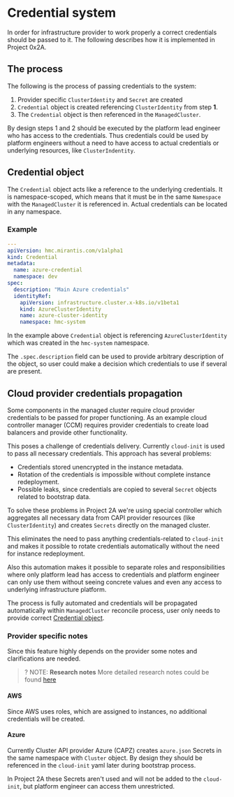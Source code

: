 # Credential system

In order for infrastructure provider to work properly a correct credentials
should be passed to it. The following describes how it is implemented in Project 0x2A.

## The process

The following is the process of passing credentials to the system:

1. Provider specific `ClusterIdentity` and `Secret` are created
2. `Credential` object is created referencing `ClusterIdentity` from step **1**.
3. The `Credential` object is then referenced in the `ManagedCluster`.

By design steps 1 and 2 should be executed by the platform lead engineer who has
access to the credentials. Thus credentials could be used by platform engineers
without a need to have access to actual credentials or underlying resources,
like `ClusterIndentity`.

## Credential object

The `Credential` object acts like a reference to the underlying credentials. It
is namespace-scoped, which means that it must be in the same `Namespace` with
the `ManagedCluster` it is referenced in. Actual credentials can be located in
any namespace.

### Example

```yaml
---
apiVersion: hmc.mirantis.com/v1alpha1
kind: Credential
metadata:
  name: azure-credential
  namespace: dev
spec:
  description: "Main Azure credentials"
  identityRef:
    apiVersion: infrastructure.cluster.x-k8s.io/v1beta1
    kind: AzureClusterIdentity
    name: azure-cluster-identity
    namespace: hmc-system
```

In the example above `Credential` object is referencing `AzureClusterIdentity`
which was created in the `hmc-system` namespace.

The `.spec.description` field can be used to provide arbitrary description of the
object, so user could make a decision which credentials to use if several are
present.

## Cloud provider credentials propagation

Some components in the managed cluster require cloud provider credentials to be
passed for proper functioning. As an example cloud controller manager (CCM)
requires provider credentials to create load balancers and provide other
functionality.

This poses a challenge of credentials delivery. Currently `cloud-init` is used
to pass all necessary credentials. This approach has several problems:

- Credentials stored unencrypted in the instance metadata.
- Rotation of the credentials is impossible without complete instance
  redeployment.
- Possible leaks, since credentials are copied to several `Secret` objects
  related to bootstrap data.

To solve these problems in Project 2A we're using special controller which
aggregates all necessary data from CAPI provider resources (like
`ClusterIdentity`) and creates `Secrets` directly on the managed cluster.

This eliminates the need to pass anything credentials-related to `cloud-init`
and makes it possible to rotate credentials automatically without the need for
instance redeployment.

Also this automation makes it possible to separate roles and responsibilities
where only platform lead has access to credentials and platform engineer can
only use them without seeing concrete values and even any access to underlying
infrastructure platform.

The process is fully automated and credentials will be propagated automatically
within `ManagedCluster` reconcile process, user only needs to provide correct
[Credential object](#credential-object).

### Provider specific notes

Since this feature highly depends on the provider some notes and clarifications
are needed.

>? NOTE: **Research notes**
> More detailed research notes could be found [here](https://github.com/Mirantis/hmc/issues/293)

#### AWS

Since AWS uses roles, which are assigned to instances, no additional credentials
will be created.

#### Azure

Currently Cluster API provider Azure (CAPZ) creates `azure.json` Secrets in the
same namespace with `Cluster` object. By design they should be referenced in the
`cloud-init` yaml later during bootstrap process.

In Project 2A these Secrets aren't used and will not be added to the
`cloud-init`, but platform engineer can access them unrestricted.
